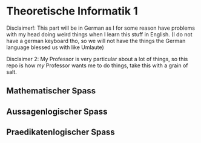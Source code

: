 # Theoretische Informatik 1

Disclaimer!: This part will be in German as I for some reason have problems with my head doing weird things when I learn this stuff in English. (I do not have a german keyboard tho, so we will not have the things the German language blessed us with like Umlaute)

Disclaimer 2: My Professor is very particular about a lot of things, so this repo is how *my* Professor wants me to do things, take this with a grain of salt.


## Mathematischer Spass


## Aussagenlogischer Spass


## Praedikatenlogischer Spass